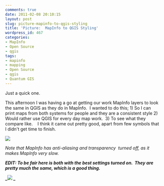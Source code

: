 ```yaml
---
comments: true
date: 2011-02-08 20:10:15
layout: post
slug: picture-mapinfo-to-qgis-styling
title: 'Picture:  MapInfo to QGIS Styling'
wordpress_id: 467
categories:
- MapInfo
- Open Source
- qgis
tags:
- mapinfo
- mapping
- Open Source
- qgis
- Quantum GIS
---
```


Just a quick one.

This afternoon I was having a go at getting our work MapInfo layers to look the same in QGIS as they do in MapInfo.  I wanted to do this; 1) So I can print maps from both systems for people and they are a consistent style 2) Would rather use QGIS for every day map work.  3) To see what they compare like.    I think it came out pretty good, apart from few symbols that I didn't get time to finish.

[![](http://woostuff.files.wordpress.com/2011/02/mvsqgis1.png)](http://woostuff.files.wordpress.com/2011/02/mvsqgis1.png)


_Note that MapInfo has anti-aliasing and transparency  turned off, as it makes MapInfo very slow._




**_EDIT: To be fair here is both with the best settings turned on.  They are pretty much the same, which is a good thing._**




**_[![](http://woostuff.files.wordpress.com/2011/02/mvsqgis2.png)](http://woostuff.files.wordpress.com/2011/02/mvsqgis2.png)
_**
